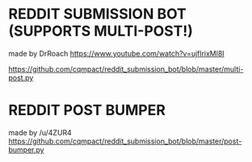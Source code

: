 # REDDIT SUBMISSION BOT (SUPPORTS MULTI-POST!)
made by DrRoach
https://www.youtube.com/watch?v=ujflrixMl8I

https://github.com/cqmpact/reddit_submission_bot/blob/master/multi-post.py


# REDDIT POST BUMPER
made by /u/4ZUR4
https://github.com/cqmpact/reddit_submission_bot/blob/master/post-bumper.py
